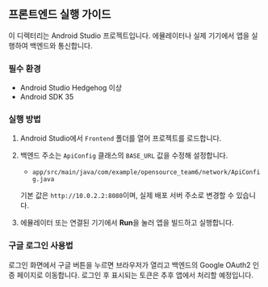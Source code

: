 ## 프론트엔드 실행 가이드

이 디렉터리는 Android Studio 프로젝트입니다. 에뮬레이터나 실제 기기에서 앱을 실행하여 백엔드와 통신합니다.

### 필수 환경

- Android Studio Hedgehog 이상
- Android SDK 35

### 실행 방법

1. Android Studio에서 `Frontend` 폴더를 열어 프로젝트를 로드합니다.
2. 백엔드 주소는 `ApiConfig` 클래스의 `BASE_URL` 값을 수정해 설정합니다.

   - `app/src/main/java/com/example/opensource_team6/network/ApiConfig.java`

   기본 값은 `http://10.0.2.2:8080`이며, 실제 배포 서버 주소로 변경할 수 있습니다.
3. 에뮬레이터 또는 연결된 기기에서 **Run**을 눌러 앱을 빌드하고 실행합니다.
### 구글 로그인 사용법

로그인 화면에서 구글 버튼을 누르면 브라우저가 열리고 백엔드의 Google OAuth2 인증 페이지로 이동합니다. 로그인 후 표시되는 토큰은 추후 앱에서 처리할 예정입니다.
